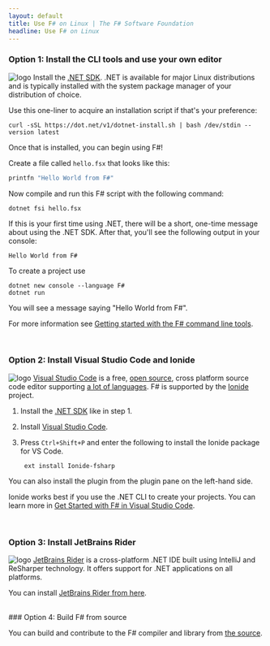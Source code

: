 ```yaml
---
layout: default
title: Use F# on Linux | The F# Software Foundation
headline: Use F# on Linux
---
```


### Option 1: Install the CLI tools and use your own editor

![logo](../../images/thumbs/dotnet.png)&nbsp;Install the [.NET SDK](https://dotnet.microsoft.com/download). .NET is available for major Linux distributions and is typically installed with the system package manager of your distribution of choice.

Use this one-liner to acquire an installation script if that's your preference:

```
curl -sSL https://dot.net/v1/dotnet-install.sh | bash /dev/stdin --version latest
```

Once that is installed, you can begin using F#!

Create a file called `hello.fsx` that looks like this:

```fsharp
printfn "Hello World from F#"
```

Now compile and run this F# script with the following command:

```
dotnet fsi hello.fsx
```

If this is your first time using .NET, there will be a short, one-time message about using the .NET SDK. After that, you'll see the following output in your console:

```
Hello World from F#
```

To create a project use

```
dotnet new console --language F#
dotnet run
```

You will see a message saying "Hello World from F#".

For more information see [Getting started with the F# command line tools](https://docs.microsoft.com/dotnet/fsharp/get-started/get-started-command-line).

<br />

### Option 2: Install Visual Studio Code and Ionide

![logo](../../images/thumbs/VSCode.png)&nbsp;[Visual Studio Code](https://code.visualstudio.com) is a free, [open source](https://github.com/microsoft/vscode), cross platform source code editor
supporting [a lot of languages](https://code.visualstudio.com/docs/languages/overview).
F# is supported by the [Ionide](http://ionide.io/) project.

1. Install the [.NET SDK](https://dotnet.microsoft.com/download) like in step 1.

2. Install [Visual Studio Code](https://code.visualstudio.com/download).

3. Press `Ctrl+Shift+P` and enter the following to install the Ionide package for VS Code.

        ext install Ionide-fsharp

You can also install the plugin from the plugin pane on the left-hand side.

Ionide works best if you use the .NET CLI to create your projects. You can learn more in [Get Started with F# in Visual Studio Code](https://docs.microsoft.com/dotnet/fsharp/get-started/get-started-vscode).

<br />

### Option 3: Install JetBrains Rider

![logo](../../images/thumbs/rider.png)&nbsp;[JetBrains Rider](https://www.jetbrains.com/rider) is a cross-platform .NET IDE built using IntelliJ and ReSharper technology. It offers support for .NET applications on all platforms.

You can install [JetBrains Rider from here](https://www.jetbrains.com/rider/download/).

<br />
### Option 4: Build F# from source

You can build and contribute to the F# compiler and library from [the source](https://github.com/dotnet/fsharp).

